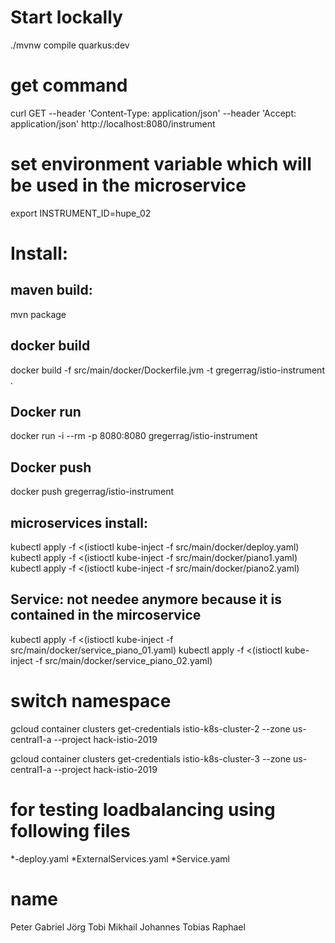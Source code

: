 
# Start lockally
./mvnw compile quarkus:dev

# get command
curl GET --header 'Content-Type: application/json' --header 'Accept: application/json' http://localhost:8080/instrument

# set environment variable which will be used in the microservice
export INSTRUMENT_ID=hupe_02

# Install:
## maven build:
mvn package

## docker build
docker build -f src/main/docker/Dockerfile.jvm -t gregerrag/istio-instrument .

## Docker run
docker run -i --rm -p 8080:8080 gregerrag/istio-instrument

## Docker push
docker push gregerrag/istio-instrument

## microservices install:
kubectl apply -f <(istioctl kube-inject -f src/main/docker/deploy.yaml)
kubectl apply -f <(istioctl kube-inject -f src/main/docker/piano1.yaml)
kubectl apply -f <(istioctl kube-inject -f src/main/docker/piano2.yaml)

## Service: not needee anymore because it is contained in the mircoservice
kubectl apply -f <(istioctl kube-inject -f src/main/docker/service_piano_01.yaml)
kubectl apply -f <(istioctl kube-inject -f src/main/docker/service_piano_02.yaml)

# switch namespace 
gcloud container clusters get-credentials istio-k8s-cluster-2 --zone  us-central1-a --project hack-istio-2019

gcloud container clusters get-credentials istio-k8s-cluster-3 --zone  us-central1-a --project hack-istio-2019

# for testing loadbalancing using following files
*-deploy.yaml
*ExternalServices.yaml
*Service.yaml

# name
Peter Gabriel  Jörg Tobi Mikhail Johannes Tobias Raphael